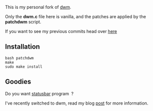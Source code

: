 This is my personal fork of [dwm](http://dwm.suckless.org/).

Only the **dwm.c** file here is vanilla, and the patches are applied by the **patchdwm** script.

If you want to see my previous commits head over [here](https://github.com/wifiextender/dotfiles/commits/master)

## Installation

    bash patchdwm
    make
    sudo make install


## Goodies

Do you want [statusbar](https://github.com/wifiextender/dwm-bar) program <img src="https://raw.githubusercontent.com/wifiextender/dwm-bar/master/img/pic.png" alt="" /> ?

I've recently switched to dwm, read my blog [post](http://wifiextender.github.io/post/openbox-to-dwm/) for more information.
